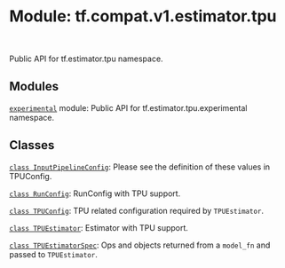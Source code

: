 <div itemscope itemtype="http://developers.google.com/ReferenceObject">
<meta itemprop="name" content="tf.compat.v1.estimator.tpu" />
<meta itemprop="path" content="Stable" />
</div>

# Module: tf.compat.v1.estimator.tpu


<table class="tfo-notebook-buttons tfo-api" align="left">
</table>



Public API for tf.estimator.tpu namespace.



## Modules

[`experimental`](../../../../tf/compat/v1/estimator/tpu/experimental.md) module: Public API for tf.estimator.tpu.experimental namespace.

## Classes

[`class InputPipelineConfig`](../../../../tf/compat/v1/estimator/tpu/InputPipelineConfig.md): Please see the definition of these values in TPUConfig.

[`class RunConfig`](../../../../tf/compat/v1/estimator/tpu/RunConfig.md): RunConfig with TPU support.

[`class TPUConfig`](../../../../tf/compat/v1/estimator/tpu/TPUConfig.md): TPU related configuration required by `TPUEstimator`.

[`class TPUEstimator`](../../../../tf/compat/v1/estimator/tpu/TPUEstimator.md): Estimator with TPU support.

[`class TPUEstimatorSpec`](../../../../tf/compat/v1/estimator/tpu/TPUEstimatorSpec.md): Ops and objects returned from a `model_fn` and passed to `TPUEstimator`.

